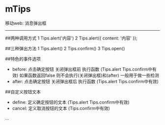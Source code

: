 # mTips
移动web: 消息弹出框

--------------------------------------

##两种调用方式
1 Tips.alert('内容')
2 Tips.alert({
	content: '内容'
});

##三种弹出方法
1 Tips.alert()
2 Tips.confirm()
3 Tips.open()

##特色的事件选项
* before: 点击确定按钮 关闭弹出框前 执行函数  (Tips.alert Tips.confirm中有效)
 		如果函数返回false 则不会执行(关闭弹出框)和(after) 一般用于做一些检测
* after: 点击确定按钮 关闭弹出框后 执行函数 (Tips.alert Tips.confirm中有效)

##自定义按钮文本
* define: 定义确定按钮的文本 (Tips.alert Tips.confirm中有效)
* cancel: 定义取消按钮的文本 (Tips.confirm中有效)

...